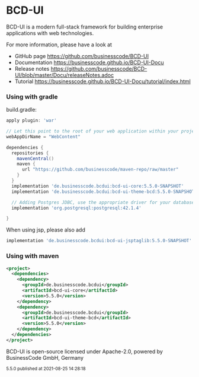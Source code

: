 # BCD-UI

BCD-UI is a modern full-stack framework for building enterprise applications with web technologies.
<p/>
For more information, please have a look at 

- GitHub page https://github.com/businesscode/BCD-UI
- Documentation https://businesscode.github.io/BCD-UI-Docu
- Release notes https://github.com/businesscode/BCD-UI/blob/master/Docu/releaseNotes.adoc
- Tutorial https://businesscode.github.io/BCD-UI-Docu/tutorial/index.html

### Using with gradle

build.gradle:
```groovy
apply plugin: 'war'

// Let this point to the root of your web application within your project
webAppDirName = "WebContent"

dependencies {
  repositories {
    mavenCentral()
    maven {
      url "https://github.com/businesscode/maven-repo/raw/master"
    }
  }
  implementation 'de.businesscode.bcdui:bcd-ui-core:5.5.0-SNAPSHOT'
  implementation 'de.businesscode.bcdui:bcd-ui-theme-bcd:5.5.0-SNAPSHOT'

  // Adding Postgres JDBC, use the appropriate driver for your database 
  implementation 'org.postgresql:postgresql:42.1.4'

}
```

When using jsp, please also add
```groovy
implementation 'de.businesscode.bcdui:bcd-ui-jsptaglib:5.5.0-SNAPSHOT'
```

### Using with maven
````xml
<project>
  <dependencies>
    <dependency>
      <groupId>de.businesscode.bcdui</groupId>
      <artifactId>bcd-ui-core</artifactId>
      <version>5.5.0</version>
    </dependency>
    <dependency>
      <groupId>de.businesscode.bcdui</groupId>
      <artifactId>bcd-ui-theme-bcd</artifactId>
      <version>5.5.0</version>
    </dependency>
  </dependencies>
</project>
````

BCD-UI is open-source licensed under Apache-2.0, powered by BusinessCode GmbH, Germany

<small>5.5.0 published at 2021-08-25 14:28:18</small>

